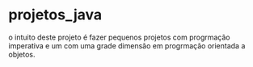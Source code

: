 # projetos_java
o intuito deste projeto é fazer pequenos projetos com progrmação imperativa e um com uma grade dimensão em progrmação  orientada a objetos.
